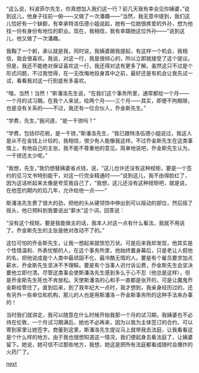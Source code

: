 
“这么说，科波菲尔先生，你真想加入我们这一行？前几天我有幸会见你姨婆，”说到这儿，他身子往前一俯——又做了一次潘趣——“当然，我无意中提到，我们这儿恰好有一个缺额，有幸承特洛伍德小姐说起，她有一位她很疼爱的外孙，想为他找一份有身份有地位的职业。现在，我相信，我有幸跟她这位外孙——”说到这儿，他又做了一次潘趣。

我鞠了一个躬，承认就是我，同时说，我姨婆跟我提起，有这样一个机会，我相信，我会很喜欢。我说，对这一行，我是很倾心的，所以立即就接受了这个提议。但是，我还不能绝对保证喜欢这一行，我还得对这有更多了解。虽然这只不过是个形式问题，不过我觉得，在一无改悔地投身其中之前，最好还是有机会让我先试一试，看看我对这一行到底有多喜欢。

“哦，当然！当然！”斯潘洛先生说，“在我们这个事务所里，通常都给一个月——一个月的试习期。在我个人来说，给两个月——三个月——其实，即便不拘期限，也是没有关系的——不过，我还有一位合伙人，乔金斯先生。”

“学费，先生，”我问道，“是一千镑吗？”

“学费，包括印花税，是一千镑，”斯潘洛先生，“我已跟特洛伍德小姐说过，我这人是从不在金钱上计较的，我相信，很少有人能像我这样。不过乔金斯先生在这类事情上，有他自己的主张，我不能不尊重他的意见。简单地说吧，乔金斯先生认为，一千镑还太少呢。”

“我想，先生，”我仍想替姨婆省点钱，说，“这儿也许还没有这种规矩，要是一个签约的见习文书特别能干，对这一行完全精通时——”说到这儿，我不由得脸红了，因为这话听起来太像是夸奖我自己了，“我想，这儿还没有这种规矩吧，就是说，在他签约期内的后几年，允许给他一点——”

斯潘洛先生费了很大的劲，把他的头从硬领饰中伸出到可以摇动的部位，然后摇了摇头，他已预料到我要说出“薪水”这个词，回答说：

“没有这个规矩。要是我能做主的话，我本人对这一点有什么看法，我就不用说了。乔金斯先生的主张是绝对改动不了的。”

这位可怕的乔金斯先生，让我一想起来就惊恐万状。可是后来我却发现，他其实是个性情温和、外表忧郁的人，在这个事务所里，他始终置身幕后，只是老让人假他的名，把他说成是个人类中最顽固不化、最冷酷无情的人。要是有个雇员要求加点薪水，乔金斯先生坚决不予理睬。要是有个当事人迟付诉讼费，乔金斯先生会坚决要他立即付清。尽管这类事会使斯潘洛先生感到多么于心不忍（他总是这样），但是乔金斯先生死也不肯放松。天使斯潘洛的心和手一直都是张开的，可是让魔鬼乔金斯给管住了。直到后来，到了我年纪大一点时，我才想到，我亲身经历过的，还有另外一些单位和机构，那儿的人也是用斯潘洛－乔金斯事务所的这种手法来办事的！

当时我们就讲定，我可以随意在什么时候开始我那一个月的试习期，我姨婆也不必待在伦敦，一个月试习期满后，她也不必再来，因为以我为主体签订的合约，可以寄到家里让她签字。商量到这里，斯潘洛先生提议马上就带我去法庭，让我看看这是个什么样的地方。由于我也很想知道这一情况，我们便起身去看法庭了，让姨婆留下。她说，她可信不过那些地方，我想，她这是把所有法庭都看成随时会爆炸的火药厂了。

[next](page318.md)